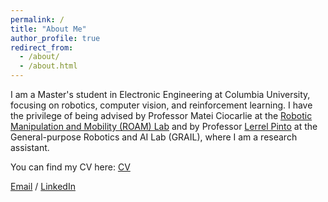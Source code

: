 ```yaml
---
permalink: /
title: "About Me"
author_profile: true
redirect_from: 
  - /about/
  - /about.html
---
```


I am a Master's student in Electronic Engineering at Columbia University, focusing on robotics, computer vision, and reinforcement learning. I have the privilege of being advised by Professor Matei Ciocarlie at the [Robotic Manipulation and Mobility (ROAM) Lab](https://roam.me.columbia.edu/) and by Professor [Lerrel Pinto](https://www.lerrelpinto.com/) at the General-purpose Robotics and AI Lab (GRAIL), where I am a research assistant.

You can find my CV here: [CV](_pages\CV.pdf)

[Email](yc4317@columbia.edu) / [LinkedIn](https://www.linkedin.com/in/yifengcao/)
